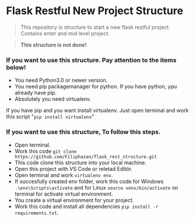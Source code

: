 # Flask Restful New Project Structure

>This repository is structure to start a new flask restful project. Contains enter and mid level project.

>**This structure is not done!**

### If you want to use this structure. Pay attention to the items below!

- You need Python3.0 or newer version.
- You need pip packagemanager for python. If you have python, ypu already have pip.
- Absolutely you need virtualenv.

If you have pip and you want install virtualenv. Just open terminal and work this script "`pip install virtualenv`"

### If you want to use this structure, To follow this steps.

- Open terminal.
- Work this code `git clone https://github.com/Filiphasan/flask_rest_structure.git`
- This code clone this structure into your local machine.
- Open this project with VS Code or reletad Editör.
- Open terminal and work `virtualenv env`.
- If succesfully created env folder, work this code for Windows `.\env\Scripts\activate` and for Linux `source venv/bin/activate` on terminal for activate virtual environment.
- You create a virtual environment for your project.
- Work this code and install all dependencies `pip install -r requirements.txt`.
